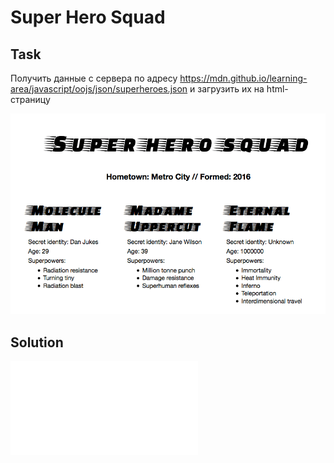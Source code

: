 # Super Hero Squad

## Task
Получить данные с сервера по адресу https://mdn.github.io/learning-area/javascript/oojs/json/superheroes.json
и загрузить их на html-страницу

![Heroes](heroes.png)

## Solution
![](script.js)
